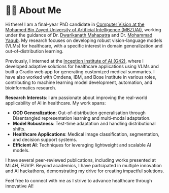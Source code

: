 # 👩‍🔬 About Me

Hi there! I am a final-year PhD candidate in [Computer Vision at the Mohamed Bin Zayed University of Artificial Intelligence (MBZUAI)](https://mbzuai.ac.ae/research/department/computer-vision-department/), working under the guidance of Dr. [Dwarikanath Mahapatra](https://scholar.google.com/citations?user=j5K7HPoAAAAJ&hl=en) and Dr. [Mohammad Yaqub](https://scholar.google.co.uk/citations?user=9dfn5GkAAAAJ). My research focuses on developing robust vision-language models (VLMs) for healthcare, with a specific interest in domain generalization and out-of-distribution learning.

Previously, I interned at the [Inception Institute of AI (G42)](https://www.g42.ai/), where I developed adaptive solutions for healthcare applications using VLMs and built a Gradio web app for generating customized medical summaries. I have also worked with Omdena, IBM, and Bose Institute in various roles, contributing to machine learning model development, automation, and bioinformatics research.

**Research Interests**: I am passionate about improving the real-world applicability of AI in healthcare. My work spans:
- **OOD Generalization**: Out-of-distribution generalisation through Disentangled representation learning and multi-modal adaptation.
- **Model Robustness**: Test-time adaptation and handling distributional shifts.
- **Healthcare Applications**: Medical image classification, segmentation, and decision support systems.
- **Efficient AI**: Techniques for leveraging lightweight and scalable AI models.

I have several peer-reviewed publications, including works presented at ML4H, EUVIP. Beyond academics, I have partcipated in multiple innovation and AI hackathons, demonstrating my drive for creating impactful solutions.

Feel free to connect with me as I strive to advance healthcare through innovative AI!

